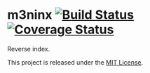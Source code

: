 # m3ninx [![Build Status][ci-img]][ci] [![Coverage Status][cov-img]][cov]
Reverse index.

This project is released under the [MIT License](LICENSE.md).

[ci-img]: https://semaphoreci.com/api/v1/m3db/m3ninx/branches/master/shields_badge.svg
[ci]: https://semaphoreci.com/m3db/m3ninx
[cov-img]: https://codecov.io/gh/m3db/m3ninx/branch/master/graph/badge.svg
[cov]: https://codecov.io/gh/m3db/m3ninx
